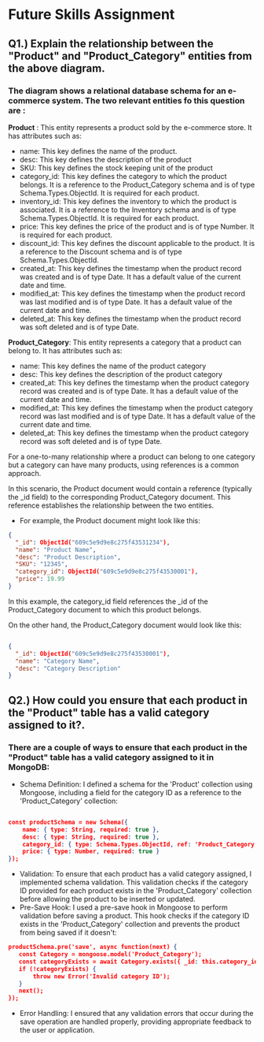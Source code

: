 # Future Skills Assignment

## Q1.) Explain the relationship between the "Product" and "Product_Category" entities from the above diagram.

### The diagram shows a relational database schema for an e-commerce system. The two relevant entities fo this question are :

**Product** : This entity represents a product sold by the e-commerce store. It has attributes such as:

- name: This key defines the name of the product.
- desc: This key defines the description of the product
- SKU: This key defines the stock keeping unit of the product
- category_id: This key defines the category to which the product belongs. It is a reference to the Product_Category schema and is of type Schema.Types.ObjectId. It is required for each product.
- inventory_id: This key defines the inventory to which the product is associated. It is a reference to the Inventory schema and is of type Schema.Types.ObjectId. It is required for each product.
- price: This key defines the price of the product and is of type Number. It is required for each product.
- discount_id: This key defines the discount applicable to the product. It is a reference to the Discount schema and is of type Schema.Types.ObjectId.
- created_at: This key defines the timestamp when the product record was created and is of type Date. It has a default value of the current date and time.
- modified_at: This key defines the timestamp when the product record was last modified and is of type Date. It has a default value of the current date and time.
- deleted_at: This key defines the timestamp when the product record was soft deleted and is of type Date.

**Product_Category**: This entity represents a category that a product can belong to. It has attributes such as:

- name: This key defines the name of the product category
- desc: This key defines the description of the product category
- created_at: This key defines the timestamp when the product category record was created and is of type Date. It has a default value of the current date and time.
- modified_at: This key defines the timestamp when the product category record was last modified and is of type Date. It has a default value of the current date and time.
- deleted_at: This key defines the timestamp when the product category record was soft deleted and is of type Date.

For a one-to-many relationship where a product can belong to one category but a category can have many products, using references is a common approach.

In this scenario, the Product document would contain a reference (typically the \_id field) to the corresponding Product_Category document. This reference establishes the relationship between the two entities.

- For example, the Product document might look like this:

```json
{
  "_id": ObjectId("609c5e9d9e8c275f43531234"),
  "name": "Product Name",
  "desc": "Product Description",
  "SKU": "12345",
  "category_id": ObjectId("609c5e9d9e8c275f43530001"),
  "price": 19.99
}
```

In this example, the category_id field references the \_id of the Product_Category document to which this product belongs.

On the other hand, the Product_Category document would look like this:

```json

{
  "_id": ObjectId("609c5e9d9e8c275f43530001"),
  "name": "Category Name",
  "desc": "Category Description"
}


```

## Q2.) How could you ensure that each product in the "Product" table has a valid category assigned to it?.

### There are a couple of ways to ensure that each product in the "Product" table has a valid category assigned to it in MongoDB:

- Schema Definition: I defined a schema for the 'Product' collection using Mongoose, including a field for the category ID as a reference to the 'Product_Category' collection:

```json

const productSchema = new Schema({
    name: { type: String, required: true },
    desc: { type: String, required: true },
    category_id: { type: Schema.Types.ObjectId, ref: 'Product_Category', required: true },
    price: { type: Number, required: true }
});

```

- Validation: To ensure that each product has a valid category assigned, I implemented schema validation. This validation checks if the category ID provided for each product exists in the 'Product_Category' collection before allowing the product to be inserted or updated.
- Pre-Save Hook: I used a pre-save hook in Mongoose to perform validation before saving a product. This hook checks if the category ID exists in the 'Product_Category' collection and prevents the product from being saved if it doesn't:

```json
productSchema.pre('save', async function(next) {
   const Category = mongoose.model('Product_Category');
   const categoryExists = await Category.exists({ _id: this.category_id });
   if (!categoryExists) {
       throw new Error('Invalid category ID');
   }
   next();
});

```

- Error Handling: I ensured that any validation errors that occur during the save operation are handled properly, providing appropriate feedback to the user or application.
